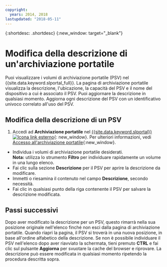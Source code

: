 ```yaml
---
copyright:
  years: 2014, 2018
lastupdated: "2018-05-11"
---
```


{:shortdesc: .shortdesc}
{:new_window: target="_blank"}

# Modifica della descrizione di un'archiviazione portatile

Puoi visualizzare i volumi di archiviazione portatile (PSV) nel {{site.data.keyword.slportal_full}}. La pagina di archiviazione portatile visualizza la descrizione, l'ubicazione, la capacità del PSV e il nome del dispositivo a cui è associato il PSV. Puoi aggiornare la descrizione in qualsiasi momento. Aggiorna ogni descrizione del PSV con un identificativo univoco correlato all'uso del PSV. 

## Modifica della descrizione di un PSV

1. Accedi ad **Archiviazione portatile** nel [{{site.data.keyword.slportal}} ![Icona link esterno](../../icons/launch-glyph.svg "Icona link esterno")](https://control.softlayer.com/){: new_window}. Per ulteriori informazioni, vedi [Accesso all'archiviazione portatile](access-portable-storage-screen.html){:new_window}.
* Individua i volumi di archiviazione portatile desiderati.<br/>**Nota:** utilizza lo strumento **Filtro** per individuare rapidamente un volume in una lungo elenco. 
* Fai clic sulla sezione **Descrizione** per il PSV per aprire la descrizione da modificare.
* Immetti o riesamina il contenuto nel campo **Descrizione**, secondo necessità.
* Fai clic in qualsiasi punto della riga contenente il PSV per salvare la descrizione modificata.

## Passi successivi

Dopo aver modificato la descrizione per un PSV, questo rimarrà nella sua posizione originale nell'elenco finché non esci dalla pagina di archiviazione portatile. Quando riapri la pagina, il PSV si troverà in una nuova posizione, in base all'ordine alfabetico della descrizione. Se non è possibile individuare il PSV nell'elenco dopo aver riavviato la schermata, tieni premuto **CTRL** e fai clic sul pulsante **Aggiorna** per svuotare la cache del browser e riprovare. La descrizione può essere modificata in qualsiasi momento ripetendo la procedura descritta sopra.
